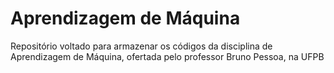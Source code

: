 # Aprendizagem de Máquina

Repositório voltado para armazenar os códigos da disciplina de Aprendizagem de Máquina, ofertada pelo professor Bruno Pessoa, na UFPB

